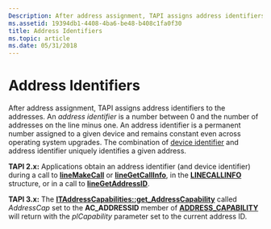 ```yaml
---
Description: After address assignment, TAPI assigns address identifiers to the addresses.
ms.assetid: 19394db1-4408-4ba6-be48-b408c1fa0f30
title: Address Identifiers
ms.topic: article
ms.date: 05/31/2018
---
```


# Address Identifiers

After address assignment, TAPI assigns address identifiers to the addresses. An *address identifier* is a number between 0 and the number of addresses on the line minus one. An address identifier is a permanent number assigned to a given device and remains constant even across operating system upgrades. The combination of [device identifier](device-identifier-ovr.md) and address identifier uniquely identifies a given address.

**TAPI 2.x:** Applications obtain an address identifier (and device identifier) during a call to [**lineMakeCall**](/windows/win32/api/tapi/nf-tapi-linemakecall) or [**lineGetCallInfo**](/windows/win32/api/tapi/nf-tapi-linegetcallinfo), in the [**LINECALLINFO**](/windows/win32/api/tapi/ns-tapi-linecallinfo) structure, or in a call to [**lineGetAddressID**](/windows/win32/api/tapi/nf-tapi-linegetaddressid).

**TAPI 3.x:** The [**ITAddressCapabilities::get\_AddressCapability**](/windows/desktop/api/tapi3if/nf-tapi3if-itaddresscapabilities-get_addresscapability) called *AddressCap* set to the **AC\_ADDRESSID** member of [**ADDRESS\_CAPABILITY**](/windows/desktop/api/Tapi3if/ne-tapi3if-address_capability) will return with the *plCapability* parameter set to the current address ID.

 

 
